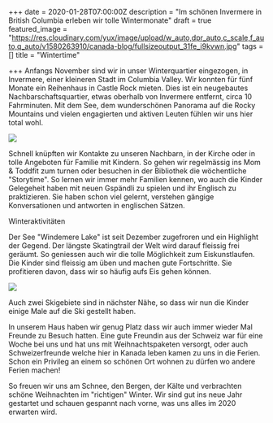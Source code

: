 +++
date = 2020-01-28T07:00:00Z
description = "Im schönen Invermere in British Columbia erleben wir tolle Wintermonate"
draft = true
featured_image = "https://res.cloudinary.com/yux/image/upload/w_auto,dpr_auto,c_scale,f_auto,q_auto/v1580263910/canada-blog/fullsizeoutput_31fe_i9kvwn.jpg"
tags = []
title = "Wintertime"

+++
Anfangs November sind wir in unser Winterquartier eingezogen, in Invermere, einer kleineren Stadt im Columbia Valley. Wir konnten für fünf Monate ein Reihenhaus in Castle Rock mieten. Dies ist ein neugebautes Nachbarschaftsquartier, etwas oberhalb von Invermere entfernt, circa 10 Fahrminuten. Mit dem See, dem wunderschönen Panorama auf die Rocky Mountains und vielen engagierten und aktiven Leuten fühlen wir uns hier total wohl.

![](https://res.cloudinary.com/yux/image/upload/w_auto,dpr_auto,c_scale,f_auto,q_auto/v1580264916/canada-blog/IMG_1516_rubtbe.jpg)

Schnell knüpften wir Kontakte zu unseren Nachbarn, in der Kirche oder in tolle Angeboten für Familie mit Kindern. So gehen wir regelmässig ins Mom & Toddfit zum turnen oder besuchen in der Bibliothek die wöchentliche "Storytime". So lernen wir immer mehr Familien kennen, wo auch die Kinder Gelegeheit haben mit neuen Gspändli zu spielen und ihr Englisch zu praktizieren. Sie haben schon viel gelernt, verstehen gängige Konversationen und antworten in englischen Sätzen.

Winteraktivitäten

Der See "Windemere Lake" ist seit Dezember zugefroren und ein Highlight der Gegend. Der längste Skatingtrail der Welt wird darauf fleissig frei geräumt. So geniessen auch wir die tolle Möglichkeit zum Eiskunstlaufen. Die Kinder sind fleissig am üben und machen gute Fortschritte. Sie profitieren davon, dass wir so häufig aufs Eis gehen können.

![](https://res.cloudinary.com/yux/image/upload/w_auto,dpr_auto,c_scale,f_auto,q_auto/v1580265072/canada-blog/f44b25be-62a9-4c49-91ed-2008c80d8158_prp4pb.jpg)

Auch zwei Skigebiete sind in nächster Nähe, so dass wir nun die Kinder einige Male auf die Ski gestellt haben.

In unserem Haus haben wir genug Platz dass wir auch immer wieder Mal Freunde zu Besuch hatten. Eine gute Freundin aus der Schweiz war für eine Woche bei uns und hat uns mit Weihnachtspaketen versorgt, oder auch Schweizerfreunde welche hier in Kanada leben kamen zu uns in die Ferien. Schon ein Privileg an einem so schönen Ort wohnen zu dürfen wo andere Ferien machen!

So freuen wir uns am Schnee, den Bergen, der Kälte und verbrachten schöne Weihnachten im "richtigen" Winter. Wir sind gut ins neue Jahr gestartet und schauen gespannt nach vorne, was uns alles im 2020 erwarten wird.